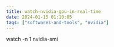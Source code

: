 ```yaml
---
title: watch-nvidia-gpu-in-real-time
date: 2024-01-15 01:10:05
tags: ["softwares-and-tools", "nvidia"]
---
```

watch -n 1 nvidia-smi

